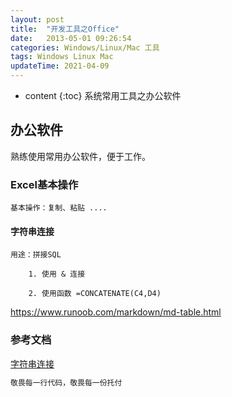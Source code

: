 ```yaml
---
layout: post
title:  "开发工具之Office"
date:   2013-05-01 09:26:54
categories: Windows/Linux/Mac 工具
tags: Windows Linux Mac
updateTime: 2021-04-09
---
```


* content
{:toc}
系统常用工具之办公软件


## 办公软件

熟练使用常用办公软件，便于工作。

### Excel基本操作

	基本操作：复制、粘贴 ....

#### 字符串连接

	用途：拼接SQL

```
	1. 使用 & 连接

	2. 使用函数 =CONCATENATE(C4,D4)

```
https://www.runoob.com/markdown/md-table.html

### 参考文档

[字符串连接](https://jingyan.baidu.com/article/22a299b59185599e19376aac.html)

```haskell
敬畏每一行代码，敬畏每一份托付
```

